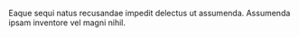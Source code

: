 Eaque sequi natus recusandae impedit delectus ut assumenda. Assumenda ipsam inventore vel magni nihil.